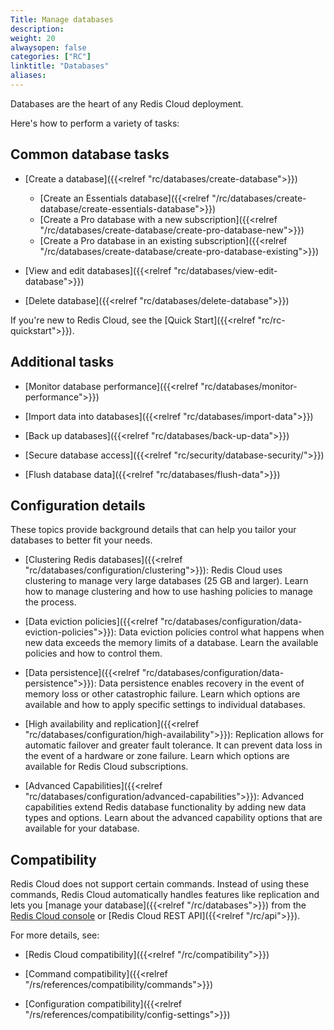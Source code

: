 ```yaml
---
Title: Manage databases
description:
weight: 20
alwaysopen: false
categories: ["RC"]
linktitle: "Databases"
aliases: 
---
```


Databases are the heart of any Redis Cloud deployment.  

Here's how to perform a variety of tasks:

## Common database tasks

- [Create a database]({{<relref "rc/databases/create-database">}})

    - [Create an Essentials database]({{<relref "/rc/databases/create-database/create-essentials-database">}})
    - [Create a Pro database with a new subscription]({{<relref "/rc/databases/create-database/create-pro-database-new">}})
    - [Create a Pro database in an existing subscription]({{<relref "/rc/databases/create-database/create-pro-database-existing">}})

- [View and edit databases]({{<relref "rc/databases/view-edit-database">}})

- [Delete database]({{<relref "rc/databases/delete-database">}})

If you're new to Redis Cloud, see the [Quick Start]({{<relref "rc/rc-quickstart">}}).

## Additional tasks

- [Monitor database performance]({{<relref "rc/databases/monitor-performance">}}) 

- [Import data into databases]({{<relref "rc/databases/import-data">}}) 

- [Back up databases]({{<relref "rc/databases/back-up-data">}})

- [Secure database access]({{<relref "rc/security/database-security/">}})

- [Flush database data]({{<relref "rc/databases/flush-data">}})

## Configuration details

These topics provide background details that can help you tailor your databases to better fit your needs.

- [Clustering Redis databases]({{<relref "rc/databases/configuration/clustering">}}): Redis Cloud uses clustering to manage very large databases (25 GB and larger). Learn how to manage clustering and how to use hashing policies to manage the process.

- [Data eviction policies]({{<relref "rc/databases/configuration/data-eviction-policies">}}): Data eviction policies control what happens when new data exceeds the memory limits of a database. Learn the available policies and how to control them.

- [Data persistence]({{<relref "rc/databases/configuration/data-persistence">}}): Data persistence enables recovery in the event of memory loss or other catastrophic failure. Learn which options are available and how to apply specific settings to individual databases.

- [High availability and replication]({{<relref "rc/databases/configuration/high-availability">}}): Replication allows for automatic failover and greater fault tolerance. It can prevent data loss in the event of a hardware or zone failure.  Learn which options are available for Redis Cloud subscriptions.

- [Advanced Capabilities]({{<relref "rc/databases/configuration/advanced-capabilities">}}): Advanced capabilities extend Redis database functionality by adding new data types and options. Learn about the advanced capability options that are available for your database.

## Compatibility

Redis Cloud does not support certain commands. Instead of using these commands, Redis Cloud automatically handles features like replication and lets you [manage your database]({{<relref "/rc/databases">}}) from the [Redis Cloud console](https://app.redislabs.com/) or [Redis Cloud REST API]({{<relref "/rc/api">}}).

For more details, see:

- [Redis Cloud compatibility]({{<relref "/rc/compatibility">}})

- [Command compatibility]({{<relref "/rs/references/compatibility/commands">}})

- [Configuration compatibility]({{<relref "/rs/references/compatibility/config-settings">}})
